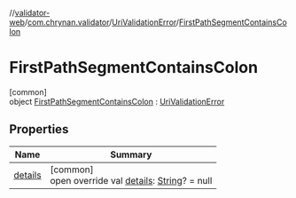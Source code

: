 //[validator-web](../../../../index.md)/[com.chrynan.validator](../../index.md)/[UriValidationError](../index.md)/[FirstPathSegmentContainsColon](index.md)

# FirstPathSegmentContainsColon

[common]\
object [FirstPathSegmentContainsColon](index.md) : [UriValidationError](../index.md)

## Properties

| Name | Summary |
|---|---|
| [details](../details.md) | [common]<br>open override val [details](../details.md): [String](https://kotlinlang.org/api/latest/jvm/stdlib/kotlin/-string/index.html)? = null |

